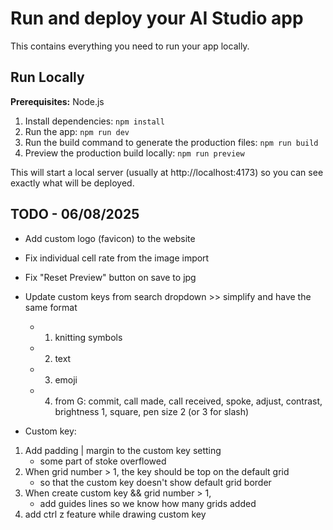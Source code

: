 # Run and deploy your AI Studio app

This contains everything you need to run your app locally.

## Run Locally

**Prerequisites:** Node.js

1. Install dependencies:
   `npm install`
2. Run the app:
   `npm run dev`
3. Run the build command to generate the production files:
   `npm run build`
4. Preview the production build locally:
   `npm run preview`

This will start a local server (usually at http://localhost:4173) so you can see exactly what will be deployed.

## TODO - 06/08/2025

- Add custom logo (favicon) to the website
- Fix individual cell rate from the image import
- Fix "Reset Preview" button on save to jpg
- Update custom keys from search dropdown >> simplify and have the same format

  - 1.  knitting symbols
  - 2.  text
  - 3.  emoji
  - 4. from G: commit, call made, call received, spoke, adjust, contrast, brightness 1, square, pen size 2 (or 3 for slash)

- Custom key:

1. Add padding | margin to the custom key setting
   - some part of stoke overflowed
2. When grid number > 1, the key should be top on the default grid
   - so that the custom key doesn't show default grid border
3. When create custom key && grid number > 1,
   - add guides lines so we know how many grids added
4. add ctrl z feature while drawing custom key

